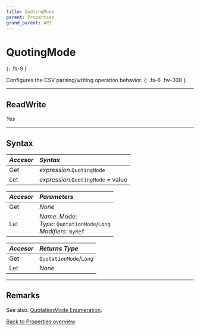 ```yaml
---
title: QuotingMode
parent: Properties
grand_parent: API
---
```


# QuotingMode
{: .fs-9 }

Configures the CSV parsing/writing operation behavior.
{: .fs-6 .fw-300 }

---

## ReadWrite

_Yes_

---

## Syntax

|**_Accesor_**|**_Syntax_**|
|:----------|:----------|
|Get|*expression*.`QuotingMode`|
|Let|*expression*.`QuotingMode` = value|

|**_Accesor_**|**_Parameters_**|
|:----------|:----------|
|Get|_None_|
|Let|*Name*: Mode:<br>*Type*: `QuotationMode`/`Long`<br>*Modifiers*: `ByRef`|

|**_Accesor_**|**_Returns Type_**|
|:----------|:----------|
|Get|`QuotationMode`/`Long`|
|Let|_None_|

---

## Remarks

See also:
 [QuotationMode Enumeration](https://ws-garcia.github.io/VBA-CSV-interface/api/enumerations/quotationmode.html).

[Back to Properties overview](https://ws-garcia.github.io/VBA-CSV-interface/api/properties/)